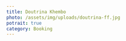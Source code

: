 ```yaml
---
title: Doutrina Khembo
photo: /assets/img/uploads/doutrina-ff.jpg
potrait: true
category: Booking
---
```

